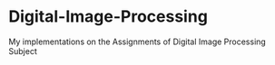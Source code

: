 # Digital-Image-Processing
My implementations on the Assignments of Digital Image Processing Subject